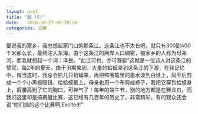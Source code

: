 ```yaml
---
layout: post
title: "蛤 (5)"
date:   2016-10-27 00:20:58
categories: 文膜
---
```


要说我的家乡，我总想起家门口的那条江。这条江也不太长吧，就只有300到400千米那么长，最终注入东海。由于这条江的两岸人口稠密，被家乡的人称为母亲河，而我就想起一个词：泽民。“此江可也，亦可赛艇”这就是一位诗人对这条江的赞赏。每2年的夏天，由于汛期来到，大量的蛤蟆来到这条江的下游，在我记忆中，每当这时，我总会抓几只蛤蟆来，再把鸭嘴笔里的墨水泼到白纸上，风干后剪成一个个小黑框眼镜，给蛤蟆戴上，母亲也用一个布剪成裤子，我把它穿到蛤蟆身上，裤腰高到了它的胸口，可神气了！每年的端午节，别的地方都是在赛龙舟，而我们这里却是搞赛艇比赛，这已经有几百年的历史了，非常精彩，有的观众还会说“你们搞的这个比赛啊,Excited!"<br/>

